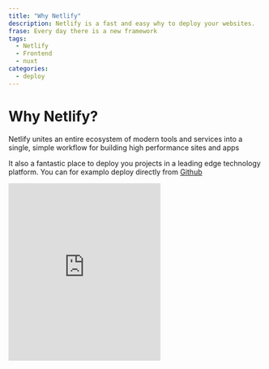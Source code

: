 ```yaml
---
title: "Why Netlify"
description: Netlify is a fast and easy why to deploy your websites.
frase: Every day there is a new framework
tags:
  - Netlify
  - Frontend
  - nuxt
categories:
  - deploy
---
```


# Why Netlify?

Netlify unites an entire ecosystem of modern tools and services into a single, simple workflow for building high performance sites and apps

It also a fantastic place to deploy you projects in a leading edge technology platform. You can for examplo deploy directly from [Github](https://www.netlify.com/blog/2016/09/29/a-step-by-step-guide-deploying-on-netlify/)

<iframe height="350" class="w-full aspect-video" src="https://www.youtube.com/embed/4h8B080Mv4U" title="Netlify Tutorial –Deploying from Git" frameborder="0" allow="accelerometer; autoplay; clipboard-write; encrypted-media; gyroscope; picture-in-picture" allowfullscreen></iframe>
